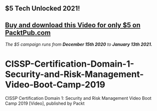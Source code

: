 ## $5 Tech Unlocked 2021!
[Buy and download this Video for only $5 on PacktPub.com](https://www.packtpub.com/product/cissp-r-certification-domain-1-security-and-risk-management-video-boot-camp-2019-video/9781838641467)
-----
*The $5 campaign         runs from __December 15th 2020__ to __January 13th 2021.__*

# CISSP-Certification-Domain-1-Security-and-Risk-Management-Video-Boot-Camp-2019
CISSP Certification Domain 1: Security and Risk Management Video Boot Camp 2019 [Video], published by Packt
